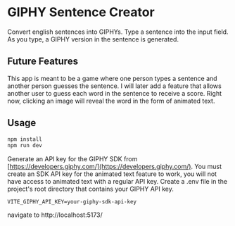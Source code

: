 # GIPHY Sentence Creator
Convert english sentences into GIPHYs.  Type a sentence into the input field.  As you type, a GIPHY version in the sentence is generated.

## Future Features
This app is meant to be a game where one person types a sentence and another person guesses the sentence.  I will later add a feature that allows another user to guess each word in the sentence to receive a score.  Right now, clicking an image will reveal the word in the form of animated text.

## Usage
```sh
npm install
npm run dev
```

Generate an API key for the GIPHY SDK from [https://developers.giphy.com/](https://developers.giphy.com/).  You must create an SDK API key for the animated text feature to work, you will not have access to animated text with a regular API key.  Create a .env file in the project's root directory that contains your GIPHY API key.

```.env
VITE_GIPHY_API_KEY=your-giphy-sdk-api-key
```

navigate to http://localhost:5173/


